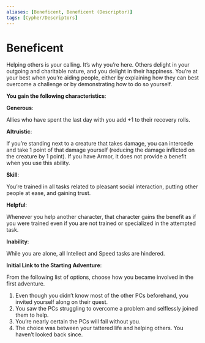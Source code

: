 ```yaml
---
aliases: [Beneficent, Beneficent (Descriptor)]
tags: [Cypher/Descriptors]
---
```


# Beneficent

Helping others is your calling. It’s why you’re here. Others delight in your outgoing and charitable nature, and you delight in their happiness. You’re at your best when you’re aiding people, either by explaining how they can best overcome a challenge or by demonstrating how to do so yourself.

**You gain the following characteristics**:

**Generous**:

Allies who have spent the last day with you add +1 to their recovery rolls.

**Altruistic**:

If you’re standing next to a creature that takes damage, you can intercede and take 1 point of that damage yourself (reducing the damage inflicted on the creature by 1 point). If you have Armor, it does not provide a benefit when you use this ability.

**Skill**:

You’re trained in all tasks related to pleasant social interaction, putting other people at ease, and gaining trust.

**Helpful**:

Whenever you help another character, that character gains the benefit as if you were trained even if you are not trained or specialized in the attempted task.

**Inability**:

While you are alone, all Intellect and Speed tasks are hindered.

**Initial Link to the Starting Adventure**:

From the following list of options, choose how you became involved in the first adventure.

1. Even though you didn’t know most of the other PCs beforehand, you invited yourself along on their quest.
2. You saw the PCs struggling to overcome a problem and selflessly joined them to help.
3. You’re nearly certain the PCs will fail without you.
4. The choice was between your tattered life and helping others. You haven’t looked back since.
